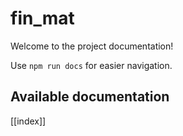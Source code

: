# fin_mat

Welcome to the project documentation!

Use `npm run docs` for easier navigation.

## Available documentation

[[index]]
